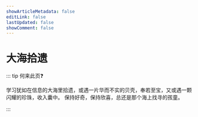 ```yaml
---
showArticleMetadata: false
editLink: false
lastUpdated: false
showComment: false
---
```


# 大海拾遗

::: tip 何来此页❓

学习犹如在信息的大海里拾遗，或遇一片华而不实的贝壳，奉若至宝，又或遇一颗闪耀的珍珠，收入囊中。
保持好奇，保持欣喜，总还是那个海上找寻的孩童。

:::
